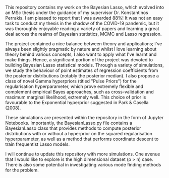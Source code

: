 This repository contains my work on the Bayesian Lasso, which evolved into an MSc thesis under the guidance of my supervisor Dr. Konstantinos Perrakis.
I am pleased to report that I was awarded 88%!
It was not an easy task to conduct my thesis in the shadow of the COVID-19 pandemic, but it was thoroughly enjoyable reading a variety of papers and learning a great deal
across the realms of Bayesian statistics, MCMC and Lasso regression. 

The project contained a nice balance between theory and applications; I've always been slightly pragmatic by nature and whilst I love learning about theory behind various
concepts, I also want to apply what I've learnt and make things. Hence, a significant portion of the project was devoted to building
Bayesian Lasso statistical models. Through a variety of simulations, we study the behaviour of point estimates of regression coefficients from the posterior distributions
(notably the posterior median). I also propose a class of novel Gamma hyperpriors (titled "Pulse Priors") for the regularisation hyperparameter,
which prove extremely flexible and complement empirical Bayes approaches,
such as cross-validation and maximum marginal likelihood, extremely well. This choice of prior is favourable to the Exponential hyperprior suggested 
in Park & Casella (2008).

These simulations are presented within the repository in the form of Jupyter Notebooks. Importantly, the BayesianLasso.py file contains a BayesianLasso class
that provides methods to compute posterior distributions with or without a hyperprior on the squared regularisation hyperparameter, as well as a method that performs coordinate
descent to train frequentist Lasso models. 

I will continue to update this repository with more simulations. One avenue that I would like to explore is the high dimensional dataset (p > n) case. There is also some potential
in investigating various mode finding methods for the problem.

